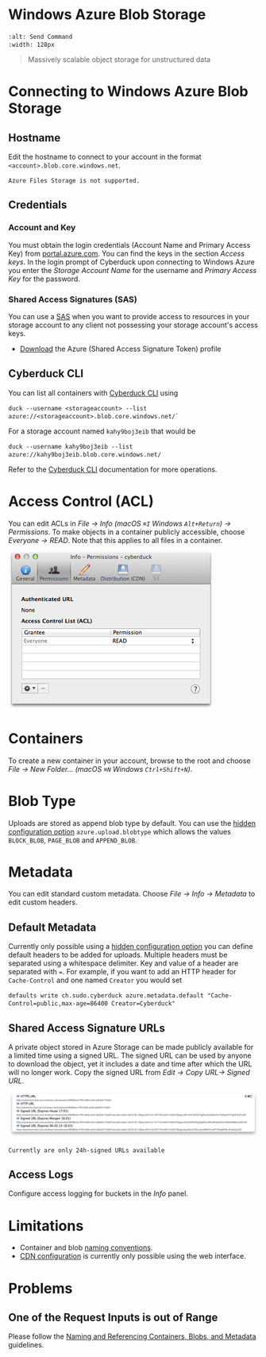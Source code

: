 Windows Azure Blob Storage
===

```{image} _images/azure.png
:alt: Send Command
:width: 128px
```

> Massively scalable object storage for unstructured data

# Connecting to Windows Azure Blob Storage

## Hostname

Edit the hostname to connect to your account in the format `<account>.blob.core.windows.net`.

```{warning}
Azure Files Storage is not supported.
```

## Credentials

### Account and Key

You must obtain the login credentials (Account Name and Primary Access Key) from [portal.azure.com](https://portal.azure.com/). You can find the keys in the section *Access keys*. In the login prompt of Cyberduck upon connecting to Windows Azure you enter the *Storage Account Name* for the username and *Primary Access Key* for the password.

### Shared Access Signatures (SAS)

You can use a [SAS](https://docs.microsoft.com/en-us/azure/storage/common/storage-sas-overview) when you want to provide access to resources in your storage account to any client not possessing your storage account's access keys.

- [Download](https://github.com/iterate-ch/cyberduck/raw/master/profiles/Azure%20(Shared%20Access%20Signature%20Token).cyberduckprofile) the Azure (Shared Access Signature Token) profile

## Cyberduck CLI

You can list all containers with [Cyberduck CLI](https://duck.sh/) using

	duck --username <storageaccount> --list azure://<storageaccount>.blob.core.windows.net/`

For a storage account named `kahy9boj3eib` that would be 

	duck --username kahy9boj3eib --list azure://kahy9boj3eib.blob.core.windows.net/

Refer to the [Cyberduck CLI](../CLI/index) documentation for more operations.

# Access Control (ACL)

You can edit ACLs in *File → Info (macOS `⌘I` Windows `Alt+Return`) → Permissions*. To make objects in a container publicly accessible, choose *Everyone → READ*. Note that this applies to all files in a container.

![ACLs](_images/Azure_ACLs.png)

# Containers

To create a new container in your account, browse to the root and choose *File → New Folder... (macOS `⌘N` Windows `Ctrl+Shift+N`)*.

# Blob Type
Uploads are stored as append blob type by default. You can use the [hidden configuration option](../Cyberduck/Preferences#hidden-configuration-options) `azure.upload.blobtype` which allows the values `BLOCK_BLOB`, `PAGE_BLOB` and `APPEND_BLOB`.

# Metadata

You can edit standard custom metadata. Choose *File → Info → Metadata* to edit custom headers.

## Default Metadata

Currently only possible using a [hidden configuration option](../Cyberduck/Preferences#hidden-configuration-options) you can define default headers to be added for uploads. Multiple headers must be separated using a whitespace delimiter. Key and value of a header are separated with `=`. For example, if you want to add an HTTP header for `Cache-Control` and one named `Creator` you would set

	defaults write ch.sudo.cyberduck azure.metadata.default "Cache-Control=public,max-age=86400 Creator=Cyberduck"

## Shared Access Signature URLs

A private object stored in Azure Storage can be made publicly available for a limited time using a signed URL. The signed URL can be used by anyone to download the object, yet it includes a date and time after which the URL will no longer work. Copy the signed URL from *Edit → Copy URL→ Signed URL*.

![Shared Access Signature URLs](_images/Azure_Shared_Access_Signature_URLs.png)

```{Note}
Currently are only 24h-signed URLs available
```

## Access Logs

Configure access logging for buckets in the *Info* panel.

# Limitations

- Container and blob [naming conventions](https://docs.microsoft.com/en-us/rest/api/storageservices/Naming-and-Referencing-Containers--Blobs--and-Metadata).
- [CDN configuration](https://docs.microsoft.com/en-us/azure/cdn/cdn-create-new-endpoint) is currently only possible using the web interface.

# Problems

## One of the Request Inputs is out of Range

Please follow the [Naming and Referencing Containers, Blobs, and Metadata](https://docs.microsoft.com/en-us/rest/api/storageservices/Naming-and-Referencing-Containers--Blobs--and-Metadata) guidelines.